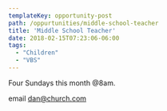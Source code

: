 ```yaml
---
templateKey: opportunity-post
path: /oppurtunities/middle-school-teacher
title: 'Middle School Teacher'
date: 2018-02-15T07:23:06-06:00
tags:
  - "Children"
  - "VBS"
---
```

Four Sundays this month @8am.

email dan@church.com